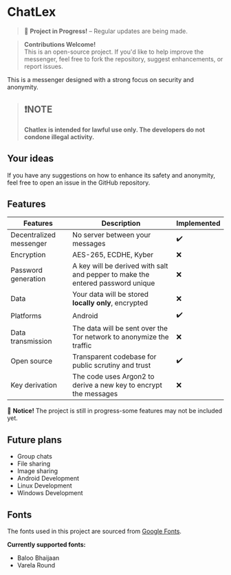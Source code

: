 # ChatLex

> 🚧 **Project in Progress!** – Regular updates are being made.

> **Contributions Welcome!**<br>
> This is an open-source project. If you'd like to help improve the messenger,
> feel free to fork the repository, suggest enhancements, or report issues.

This is a messenger designed with a strong focus on security and anonymity.

> ## ❗NOTE
>
> **Chatlex is intended for lawful use only. The developers do not condone illegal activity.**

## Your ideas

If you have any suggestions on how to enhance its safety and anonymity,
feel free to open an issue in the GitHub repository.

## Features

| Features                | Description                                                                    | Implemented |
| ----------------------- | ------------------------------------------------------------------------------ | ----------- |
| Decentralized messenger | No server between your messages                                                | ✔️          |
| Encryption              | AES-265, ECDHE, Kyber                                                          | ❌          |
| Password generation     | A key will be derived with salt and pepper to make the entered password unique | ❌          |
| Data                    | Your data will be stored **locally only**, encrypted                           | ❌          |
| Platforms               | Android                                                                        | ✔️          |
| Data transmission       | The data will be sent over the Tor network to anonymize the traffic            | ❌          |
| Open source             | Transparent codebase for public scrutiny and trust                             | ✔️          |
| Key derivation          | The code uses Argon2 to derive a new key to encrypt the messages               | ❌          |

📌 **Notice!** The project is still in progress-some features may not be included yet.

## Future plans

- Group chats
- File sharing
- Image sharing
- Android Development
- Linux Development
- Windows Development

## Fonts

The fonts used in this project are sourced from [Google Fonts](https://fonts.google.com/).

**Currently supported fonts:**

- Baloo Bhaijaan
- Varela Round
